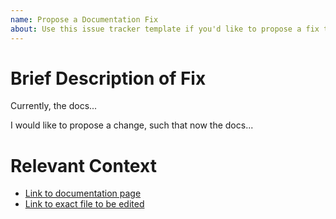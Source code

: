 ```yaml
---
name: Propose a Documentation Fix
about: Use this issue tracker template if you'd like to propose a fix to the documentation.
---
```


# Brief Description of Fix

<!-- Please describe the fix in terms of a "before" and "after". In other words, what's not so good about the current docs
page, and what you would like to see it become.

Example starter wording is provided. -->

Currently, the docs...

I would like to propose a change, such that now the docs...

# Relevant Context

<!-- Please put here, in bullet points, links to the relevant docs page. A few starting template points are available
to get you started. -->

- [Link to documentation page](https://pyjanitor-devs.github.io/pyjanitor/)
- [Link to exact file to be edited](https://github.com/pyjanitor-devs/pyjanitor/blob/dev/AUTHORS.md)
